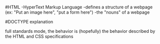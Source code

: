 #HTML
-HyperText Markup Language
-defines a structure of a webpage (ex: "Put an image here", "put a form here")
-the "nouns" of a webpage
 
#DOCTYPE explanation

full standards mode, the behavior is (hopefully) the behavior described by the HTML and CSS specifications
